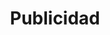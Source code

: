 ---
layout: post
title:  Publicidad
icon: dribbble
descripcion: Necesitas ayuda? Nosotros te ayudamos con publicidad para tus servicios y promociones en la mejor pagina web del Rosarito Centro
---